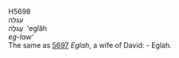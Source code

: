 <body>
  <p>H5698<br>  עגלה  <br> עֶגלָה  ‎  ‛eglâh  <br><i>eg-law‘ </i><br>The same as <a href="h5697.htm">5697</a>  <i>Eglah</i>, a wife of David: - Eglah.<br></p>
 </body>